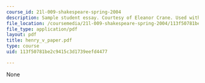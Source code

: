 ```yaml
---
course_id: 21l-009-shakespeare-spring-2004
description: Sample student essay. Courtesy of Eleanor Crane. Used with permission.
file_location: /coursemedia/21l-009-shakespeare-spring-2004/113f50781be2c9415c3d1739eefd4477_henry_v_paper.pdf
file_type: application/pdf
layout: pdf
title: henry_v_paper.pdf
type: course
uid: 113f50781be2c9415c3d1739eefd4477

---
```

None